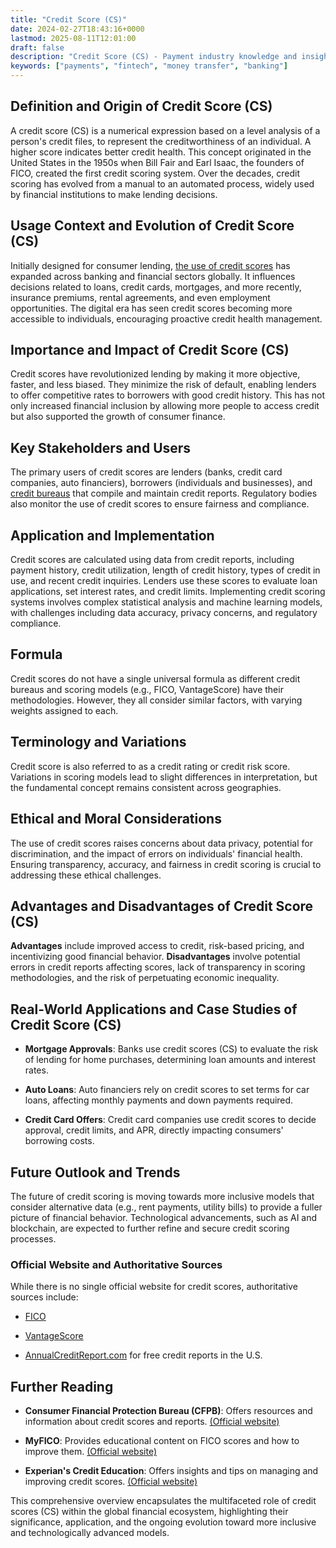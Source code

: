```yaml
---
title: "Credit Score (CS)"
date: 2024-02-27T18:43:16+0000
lastmod: 2025-08-11T12:01:00
draft: false
description: "Credit Score (CS) - Payment industry knowledge and insights"
keywords: ["payments", "fintech", "money transfer", "banking"]
---
```


## Definition and Origin of Credit Score (CS)

A credit score (CS) is a numerical expression based on a level analysis of a person's credit files, to represent the creditworthiness of an individual. A higher score indicates better credit health. This concept originated in the United States in the 1950s when Bill Fair and Earl Isaac, the founders of FICO, created the first credit scoring system. Over the decades, credit scoring has evolved from a manual to an automated process, widely used by financial institutions to make lending decisions.

## Usage Context and Evolution of Credit Score (CS)

Initially designed for consumer lending, [the use of credit scores](https://faisalkhanllc.xyz/resources/payments-wiki/c/credit-score/) has expanded across banking and financial sectors globally. It influences decisions related to loans, credit cards, mortgages, and more recently, insurance premiums, rental agreements, and even employment opportunities. The digital era has seen credit scores becoming more accessible to individuals, encouraging proactive credit health management.

## Importance and Impact of Credit Score (CS)

Credit scores have revolutionized lending by making it more objective, faster, and less biased. They minimize the risk of default, enabling lenders to offer competitive rates to borrowers with good credit history. This has not only increased financial inclusion by allowing more people to access credit but also supported the growth of consumer finance.

## Key Stakeholders and Users

The primary users of credit scores are lenders (banks, credit card companies, auto financiers), borrowers (individuals and businesses), and [credit bureaus](https://faisalkhanllc.xyz/resources/payments-wiki/c/credit-bureau/) that compile and maintain credit reports. Regulatory bodies also monitor the use of credit scores to ensure fairness and compliance.

## Application and Implementation

Credit scores are calculated using data from credit reports, including payment history, credit utilization, length of credit history, types of credit in use, and recent credit inquiries. Lenders use these scores to evaluate loan applications, set interest rates, and credit limits. Implementing credit scoring systems involves complex statistical analysis and machine learning models, with challenges including data accuracy, privacy concerns, and regulatory compliance.

## Formula

Credit scores do not have a single universal formula as different credit bureaus and scoring models (e.g., FICO, VantageScore) have their methodologies. However, they all consider similar factors, with varying weights assigned to each.

## Terminology and Variations

Credit score is also referred to as a credit rating or credit risk score. Variations in scoring models lead to slight differences in interpretation, but the fundamental concept remains consistent across geographies.

## Ethical and Moral Considerations

The use of credit scores raises concerns about data privacy, potential for discrimination, and the impact of errors on individuals' financial health. Ensuring transparency, accuracy, and fairness in credit scoring is crucial to addressing these ethical challenges.

## Advantages and Disadvantages of Credit Score (CS)

**Advantages** include improved access to credit, risk-based pricing, and incentivizing good financial behavior. **Disadvantages** involve potential errors in credit reports affecting scores, lack of transparency in scoring methodologies, and the risk of perpetuating economic inequality.

## Real-World Applications and Case Studies of Credit Score (CS)

- **Mortgage Approvals**: Banks use credit scores (CS) to evaluate the risk of lending for home purchases, determining loan amounts and interest rates.

- **Auto Loans**: Auto financiers rely on credit scores to set terms for car loans, affecting monthly payments and down payments required.

- **Credit Card Offers**: Credit card companies use credit scores to decide approval, credit limits, and APR, directly impacting consumers' borrowing costs.

## Future Outlook and Trends

The future of credit scoring is moving towards more inclusive models that consider alternative data (e.g., rent payments, utility bills) to provide a fuller picture of financial behavior. Technological advancements, such as AI and blockchain, are expected to further refine and secure credit scoring processes.

### Official Website and Authoritative Sources

While there is no single official website for credit scores, authoritative sources include:

- [FICO](https://www.fico.com)

- [VantageScore](https://www.vantagescore.com)

- [AnnualCreditReport.com](https://www.annualcreditreport.com) for free credit reports in the U.S.

## Further Reading

- **Consumer Financial Protection Bureau (CFPB)**: Offers resources and information about credit scores and reports. [(Official website)](https://www.consumerfinance.gov/)

- **MyFICO**: Provides educational content on FICO scores and how to improve them. [(Official website)](https://www.myfico.com/)

- **Experian's Credit Education**: Offers insights and tips on managing and improving credit scores. [(Official website)](https://www.experian.com/blogs/ask-experian/credit-education/)

This comprehensive overview encapsulates the multifaceted role of credit scores (CS) within the global financial ecosystem, highlighting their significance, application, and the ongoing evolution toward more inclusive and technologically advanced models.